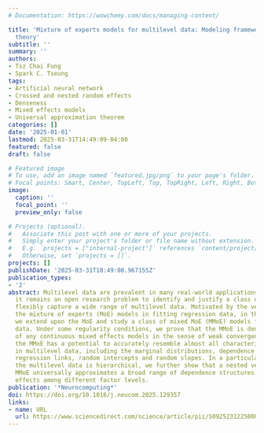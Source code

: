 ```yaml
---
# Documentation: https://wowchemy.com/docs/managing-content/

title: 'Mixture of experts models for multilevel data: Modeling framework and approximation
  theory'
subtitle: ''
summary: ''
authors:
- Tsz Chai Fung
- Spark C. Tseung
tags:
- Artificial neural network
- Crossed and nested random effects
- Denseness
- Mixed effects models
- Universal approximation theorem
categories: []
date: '2025-01-01'
lastmod: 2025-03-31T14:49:09-04:00
featured: false
draft: false

# Featured image
# To use, add an image named `featured.jpg/png` to your page's folder.
# Focal points: Smart, Center, TopLeft, Top, TopRight, Left, Right, BottomLeft, Bottom, BottomRight.
image:
  caption: ''
  focal_point: ''
  preview_only: false

# Projects (optional).
#   Associate this post with one or more of your projects.
#   Simply enter your project's folder or file name without extension.
#   E.g. `projects = ["internal-project"]` references `content/project/deep-learning/index.md`.
#   Otherwise, set `projects = []`.
projects: []
publishDate: '2025-03-31T18:49:08.967155Z'
publication_types:
- '2'
abstract: Multilevel data are prevalent in many real-world applications. However,
  it remains an open research problem to identify and justify a class of models that
  flexibly capture a wide range of multilevel data. Motivated by the versatility of
  the mixture of experts (MoE) models in fitting regression data, in this article
  we extend upon the MoE and study a class of mixed MoE (MMoE) models for multilevel
  data. Under some regularity conditions, we prove that the MMoE is dense in the space
  of any continuous mixed effects models in the sense of weak convergence. As a result,
  the MMoE has a potential to accurately resemble almost all characteristics inherited
  in multilevel data, including the marginal distributions, dependence structures,
  regression links, random intercepts and random slopes. In a particular case where
  the multilevel data is hierarchical, we further show that a nested version of the
  MMoE universally approximates a broad range of dependence structures of the random
  effects among different factor levels.
publication: '*Neurocomputing*'
doi: https://doi.org/10.1016/j.neucom.2025.129357
links:
- name: URL
  url: https://www.sciencedirect.com/science/article/pii/S0925231225000293
---
```


